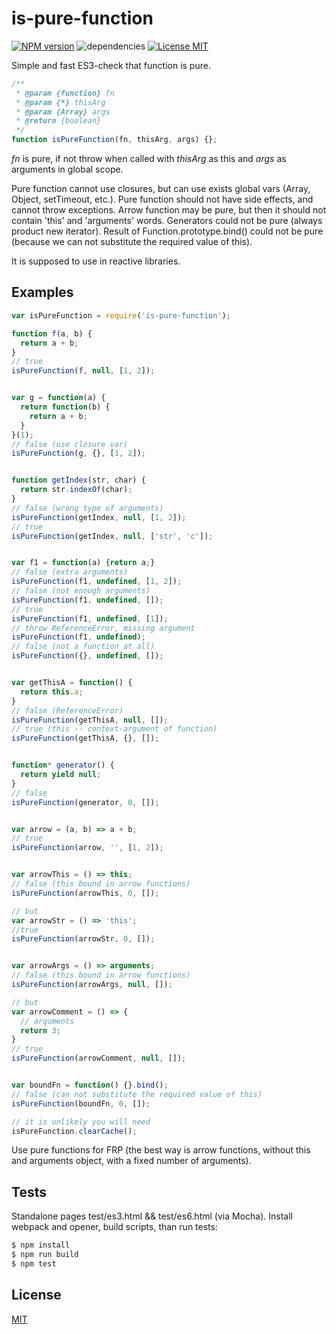 # is-pure-function #

  [![NPM version][npm-image]][npm-url] ![dependencies][dependencies-image] [![License MIT][license-image]](LICENSE)

  Simple and fast ES3-check that function is pure.
```js
/** 
 * @param {function} fn
 * @param {*} thisArg
 * @param {Array} args
 * @return {boolean}
 */
function isPureFunction(fn, thisArg, args) {};
```
*fn* is pure, if not throw when called with *thisArg* as this and *args* as arguments in global scope.

Pure function cannot use closures, but can use exists global vars (Array, Object, setTimeout, etc.).
Pure function should not have side effects, and cannot throw exceptions.
Arrow function may be pure, but then it should not contain 'this' and 'arguments' words.
Generators could not be pure (always product new iterator).
Result of Function.prototype.bind() could not be pure (because we can not substitute the required value of this).

It is supposed to use in reactive libraries.

## Examples ##
```js
var isPureFunction = require('is-pure-function');

function f(a, b) {
  return a + b;
}
// true
isPureFunction(f, null, [1, 2]);


var g = function(a) {
  return function(b) {
    return a + b;
  }
}(1);
// false (use closure var)
isPureFunction(g, {}, [1, 2]);


function getIndex(str, char) {
  return str.indexOf(char);
}
// false (wrong type of arguments)
isPureFunction(getIndex, null, [1, 2]);
// true
isPureFunction(getIndex, null, ['str', 'c']);


var f1 = function(a) {return a;}
// false (extra arguments)
isPureFunction(f1, undefined, [1, 2]);
// false (not enough arguments)
isPureFunction(f1, undefined, []);
// true
isPureFunction(f1, undefined, [1]);
// throw ReferenceError, missing argument
isPureFunction(f1, undefined);
// false (not a function at all)
isPureFunction({}, undefined, []);


var getThisA = function() {
  return this.a;
}
// false (ReferenceError)
isPureFunction(getThisA, null, []);
// true (this -- context-argument of function)
isPureFunction(getThisA, {}, []);


function* generator() {
  return yield null;
}
// false
isPureFunction(generator, 0, []);


var arrow = (a, b) => a + b;
// true
isPureFunction(arrow, '', [1, 2]);


var arrowThis = () => this;
// false (this bound in arrow functions)
isPureFunction(arrowThis, 0, []);

// but
var arrowStr = () => 'this';
//true
isPureFunction(arrowStr, 0, []);


var arrowArgs = () => arguments;
// false (this bound in arrow functions)
isPureFunction(arrowArgs, null, []);

// but
var arrowComment = () => {
  // arguments
  return 3;
}
// true
isPureFunction(arrowComment, null, []);


var boundFn = function() {}.bind();
// false (can not substitute the required value of this)
isPureFunction(boundFn, 0, []);

// it is unlikely you will need
isPureFunction.clearCache();
```
Use pure functions for FRP (the best way is arrow functions, without this and arguments object, with a fixed number of arguments).

## Tests ##
Standalone pages test/es3.html && test/es6.html (via Mocha). Install webpack and opener, build scripts, than run tests:
```bash
$ npm install
$ npm run build
$ npm test
```

## License ##
  [MIT](LICENSE)

[license-image]: https://img.shields.io/badge/license-MIT-blue.svg "license-image"
[dependencies-image]: https://img.shields.io/gemnasium/mathiasbynens/he.svg?maxAge=2592000 "dependencies-image"
[npm-image]: https://img.shields.io/npm/v/is-pure-function.svg "npm-image"
[npm-url]: https://www.npmjs.com/package/is-pure-function "is-pure-function"
